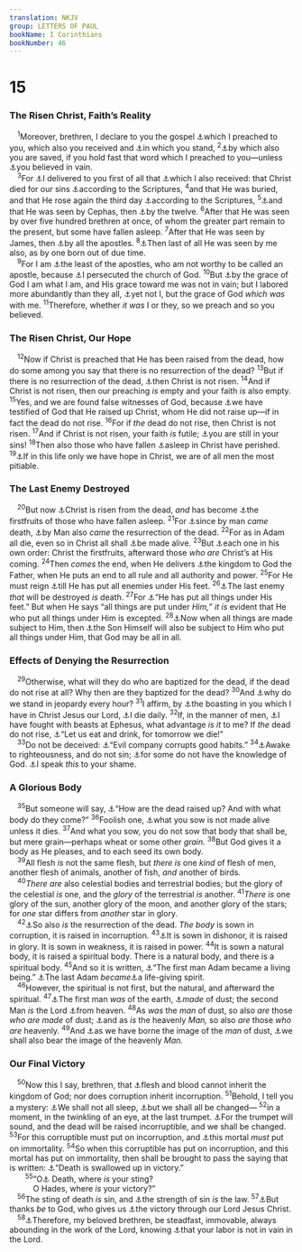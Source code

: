 ```yaml
---
translation: NKJV
group: LETTERS OF PAUL
bookName: I Corinthians 
bookNumber: 46
---
```


<div class="title"><h1>15</h1><h3>The Risen Christ, Faith’s Reality</h3></div>
<span class="verse 1co_15_1"> <sup>1</sup>Moreover, brethren, I declare to you the gospel <a data-toggle="tooltip" data-placement="bottom" title="Rom. 2:16; (Gal. 1:11)">⚓</a>which I preached to you, which also you received and <a data-toggle="tooltip" data-placement="bottom" title="(Rom. 5:2; 11:20; 2 Cor. 1:24)">⚓</a>in which you stand, </span>
<span class="verse 1co_15_2"><sup>2</sup><a data-toggle="tooltip" data-placement="bottom" title="Rom. 1:16; 1 Cor. 1:21">⚓</a>by which also you are saved, if you hold fast that word which I preached to you—unless <a data-toggle="tooltip" data-placement="bottom" title="Gal. 3:4">⚓</a>you believed in vain.<br/></span>
<span class="verse 1co_15_3"> <sup>3</sup>For <a data-toggle="tooltip" data-placement="bottom" title="1 Cor. 11:2, 23">⚓</a>I delivered to you first of all that <a data-toggle="tooltip" data-placement="bottom" title="(Gal. 1:12)">⚓</a>which I also received: that Christ died for our sins <a data-toggle="tooltip" data-placement="bottom" title="Ps. 22:15; Is. 53:5–12; Acts 3:18; 1 Pet. 1:11">⚓</a>according to the Scriptures, </span>
<span class="verse 1co_15_4"><sup>4</sup>and that He was buried, and that He rose again the third day <a data-toggle="tooltip" data-placement="bottom" title="Gen. 1:9–13; 2 Kin. 20:8; Ps. 16:9–11; 68:18; 110:1; Is. 53:10; Hos. 6:2; Jon. 1:17; 2:10; Matt. 12:39, 40; Mark 8:31; Luke 11:29, 30; 24:26; John 2:19–21; Acts 2:25">⚓</a>according to the Scriptures, </span>
<span class="verse 1co_15_5"><sup>5</sup><a data-toggle="tooltip" data-placement="bottom" title="Luke 24:34">⚓</a>and that He was seen by Cephas, then <a data-toggle="tooltip" data-placement="bottom" title="Matt. 28:17">⚓</a>by the twelve. </span>
<span class="verse 1co_15_6"><sup>6</sup>After that He was seen by over five hundred brethren at once, of whom the greater part remain to the present, but some have fallen asleep. </span>
<span class="verse 1co_15_7"><sup>7</sup>After that He was seen by James, then <a data-toggle="tooltip" data-placement="bottom" title="Luke 24:50; Acts 1:3, 4">⚓</a>by all the apostles. </span>
<span class="verse 1co_15_8"><sup>8</sup><a data-toggle="tooltip" data-placement="bottom" title="(Acts 9:3–8; 22:6–11; 26:12–18); 1 Cor. 9:1">⚓</a>Then last of all He was seen by me also, as by one born out of due time.<br/></span>
<span class="verse 1co_15_9"> <sup>9</sup>For I am <a data-toggle="tooltip" data-placement="bottom" title="2 Cor. 12:11; Eph. 3:8; 1 Tim. 1:15">⚓</a>the least of the apostles, who am not worthy to be called an apostle, because <a data-toggle="tooltip" data-placement="bottom" title="Acts 8:3">⚓</a>I persecuted the church of God. </span>
<span class="verse 1co_15_10"><sup>10</sup>But <a data-toggle="tooltip" data-placement="bottom" title="Eph. 3:7, 8">⚓</a>by the grace of God I am what I am, and His grace toward me was not in vain; but I labored more abundantly than they all, <a data-toggle="tooltip" data-placement="bottom" title="Matt. 10:20; Rom. 15:18; Gal. 2:8; Phil. 2:13">⚓</a>yet not I, but the grace of God <i>which</i> <i>was</i> with me. </span>
<span class="verse 1co_15_11"><sup>11</sup>Therefore, whether <i>it</i> <i>was</i> I or they, so we preach and so you believed.<br/></span>
<div class="title"><h3>The Risen Christ, Our Hope</h3></div>
<span class="verse 1co_15_12"> <sup>12</sup>Now if Christ is preached that He has been raised from the dead, how do some among you say that there is no resurrection of the dead? </span>
<span class="verse 1co_15_13"><sup>13</sup>But if there is no resurrection of the dead, <a data-toggle="tooltip" data-placement="bottom" title="(1 Thess. 4:14)">⚓</a>then Christ is not risen. </span>
<span class="verse 1co_15_14"><sup>14</sup>And if Christ is not risen, then our preaching <i>is</i> empty and your faith <i>is</i> also empty. </span>
<span class="verse 1co_15_15"><sup>15</sup>Yes, and we are found false witnesses of God, because <a data-toggle="tooltip" data-placement="bottom" title="Acts 2:24">⚓</a>we have testified of God that He raised up Christ, whom He did not raise up—if in fact the dead do not rise. </span>
<span class="verse 1co_15_16"><sup>16</sup>For if <i>the</i> dead do not rise, then Christ is not risen. </span>
<span class="verse 1co_15_17"><sup>17</sup>And if Christ is not risen, your faith <i>is</i> futile; <a data-toggle="tooltip" data-placement="bottom" title="(Rom. 4:25)">⚓</a>you are still in your sins! </span>
<span class="verse 1co_15_18"><sup>18</sup>Then also those who have fallen <a data-toggle="tooltip" data-placement="bottom" title="Job 14:12; Ps. 13:3">⚓</a>asleep in Christ have perished. </span>
<span class="verse 1co_15_19"><sup>19</sup><a data-toggle="tooltip" data-placement="bottom" title="1 Cor. 4:9; 2 Tim. 3:12">⚓</a>If in this life only we have hope in Christ, we are of all men the most pitiable.<br/></span>
<div class="title"><h3>The Last Enemy Destroyed</h3></div>
<span class="verse 1co_15_20"> <sup>20</sup>But now <a data-toggle="tooltip" data-placement="bottom" title="Acts 2:24; 1 Pet. 1:3">⚓</a>Christ is risen from the dead, <i>and</i> has become <a data-toggle="tooltip" data-placement="bottom" title="Acts 26:23; 1 Cor. 15:23; Rev. 1:5">⚓</a>the firstfruits of those who have fallen asleep. </span>
<span class="verse 1co_15_21"><sup>21</sup>For <a data-toggle="tooltip" data-placement="bottom" title="Gen. 3:19; Ezek. 18:4; Rom. 5:12; 6:23; Heb. 9:27">⚓</a>since by man <i>came</i> death, <a data-toggle="tooltip" data-placement="bottom" title="John 11:25">⚓</a>by Man also <i>came</i> the resurrection of the dead. </span>
<span class="verse 1co_15_22"><sup>22</sup>For as in Adam all die, even so in Christ all shall <a data-toggle="tooltip" data-placement="bottom" title="(John 5:28, 29)">⚓</a>be made alive. </span>
<span class="verse 1co_15_23"><sup>23</sup>But <a data-toggle="tooltip" data-placement="bottom" title="(1 Thess. 4:15–17)">⚓</a>each one in his own order: Christ the firstfruits, afterward those <i>who</i> <i>are</i> Christ’s at His coming. </span>
<span class="verse 1co_15_24"><sup>24</sup>Then <i>comes</i> the end, when He delivers <a data-toggle="tooltip" data-placement="bottom" title="(Dan. 2:44; 7:14, 27; 2 Pet. 1:11)">⚓</a>the kingdom to God the Father, when He puts an end to all rule and all authority and power. </span>
<span class="verse 1co_15_25"><sup>25</sup>For He must reign <a data-toggle="tooltip" data-placement="bottom" title="Ps. 110:1; Matt. 22:44">⚓</a>till He has put all enemies under His feet. </span>
<span class="verse 1co_15_26"><sup>26</sup><a data-toggle="tooltip" data-placement="bottom" title="(2 Tim. 1:10; Rev. 20:14; 21:4)">⚓</a>The last enemy <i>that</i> will be destroyed <i>is</i> death. </span>
<span class="verse 1co_15_27"><sup>27</sup>For <a data-toggle="tooltip" data-placement="bottom" title="Ps. 8:6">⚓</a>“He has put all things under His feet.” But when He says “all things are put under <i>Him,</i>” <i>it</i> <i>is</i> evident that He who put all things under Him is excepted. </span>
<span class="verse 1co_15_28"><sup>28</sup><a data-toggle="tooltip" data-placement="bottom" title="(Phil. 3:21)">⚓</a>Now when all things are made subject to Him, then <a data-toggle="tooltip" data-placement="bottom" title="1 Cor. 3:23; 11:3; 12:6">⚓</a>the Son Himself will also be subject to Him who put all things under Him, that God may be all in all.<br/></span>
<div class="title"><h3>Effects of Denying the Resurrection</h3></div>
<span class="verse 1co_15_29"> <sup>29</sup>Otherwise, what will they do who are baptized for the dead, if the dead do not rise at all? Why then are they baptized for the dead? </span>
<span class="verse 1co_15_30"><sup>30</sup>And <a data-toggle="tooltip" data-placement="bottom" title="2 Cor. 11:26">⚓</a>why do we stand in jeopardy every hour? </span>
<span class="verse 1co_15_31"><sup>31</sup>I affirm, by <a data-toggle="tooltip" data-placement="bottom" title="1 Thess. 2:19">⚓</a>the boasting in you which I have in Christ Jesus our Lord, <a data-toggle="tooltip" data-placement="bottom" title="Rom. 8:36">⚓</a>I die daily. </span>
<span class="verse 1co_15_32"><sup>32</sup>If, in the manner of men, <a data-toggle="tooltip" data-placement="bottom" title="2 Cor. 1:8">⚓</a>I have fought with beasts at Ephesus, what advantage <i>is</i> <i>it</i> to me? If <i>the</i> dead do not rise, <a data-toggle="tooltip" data-placement="bottom" title="Eccl. 2:24; Is. 22:13; 56:12; Luke 12:19">⚓</a>“Let us eat and drink, for tomorrow we die!”<br/></span>
<span class="verse 1co_15_33"> <sup>33</sup>Do not be deceived: <a data-toggle="tooltip" data-placement="bottom" title="(1 Cor. 5:6)">⚓</a>“Evil company corrupts good habits.” </span>
<span class="verse 1co_15_34"><sup>34</sup><a data-toggle="tooltip" data-placement="bottom" title="Rom. 13:11; Eph. 5:14">⚓</a>Awake to righteousness, and do not sin; <a data-toggle="tooltip" data-placement="bottom" title="(1 Thess. 4:5)">⚓</a>for some do not have the knowledge of God. <a data-toggle="tooltip" data-placement="bottom" title="1 Cor. 6:5">⚓</a>I speak <i>this</i> to your shame.<br/></span>
<div class="title"><h3>A Glorious Body</h3></div>
<span class="verse 1co_15_35"> <sup>35</sup>But someone will say, <a data-toggle="tooltip" data-placement="bottom" title="Ezek. 37:3">⚓</a>“How are the dead raised up? And with what body do they come?” </span>
<span class="verse 1co_15_36"><sup>36</sup>Foolish one, <a data-toggle="tooltip" data-placement="bottom" title="John 12:24">⚓</a>what you sow is not made alive unless it dies. </span>
<span class="verse 1co_15_37"><sup>37</sup>And what you sow, you do not sow that body that shall be, but mere grain—perhaps wheat or some other <i>grain.</i></span>
<span class="verse 1co_15_38"><sup>38</sup>But God gives it a body as He pleases, and to each seed its own body.<br/></span>
<span class="verse 1co_15_39"> <sup>39</sup>All flesh <i>is</i> not the same flesh, but <i>there</i> <i>is</i> one <i>kind</i> of flesh of men, another flesh of animals, another of fish, <i>and</i> another of birds.<br/></span>
<span class="verse 1co_15_40"> <sup>40</sup><i>There</i> <i>are</i> also celestial bodies and terrestrial bodies; but the glory of the celestial <i>is</i> one, and the <i>glory</i> of the terrestrial <i>is</i> another. </span>
<span class="verse 1co_15_41"><sup>41</sup><i>There</i> <i>is</i> one glory of the sun, another glory of the moon, and another glory of the stars; for <i>one</i> star differs from <i>another</i> star in glory.<br/></span>
<span class="verse 1co_15_42"> <sup>42</sup><a data-toggle="tooltip" data-placement="bottom" title="(Dan. 12:3; Matt. 13:43)">⚓</a>So also <i>is</i> the resurrection of the dead. <i>The</i> <i>body</i> is sown in corruption, it is raised in incorruption. </span>
<span class="verse 1co_15_43"><sup>43</sup><a data-toggle="tooltip" data-placement="bottom" title="(Phil. 3:21; Col. 3:4)">⚓</a>It is sown in dishonor, it is raised in glory. It is sown in weakness, it is raised in power. </span>
<span class="verse 1co_15_44"><sup>44</sup>It is sown a natural body, it is raised a spiritual body. There is a natural body, and there is a spiritual body. </span>
<span class="verse 1co_15_45"><sup>45</sup>And so it is written, <a data-toggle="tooltip" data-placement="bottom" title="Gen. 2:7">⚓</a>“The first man Adam became a living being.” <a data-toggle="tooltip" data-placement="bottom" title="(Rom. 5:14)">⚓</a>The last Adam <i>became</i><a data-toggle="tooltip" data-placement="bottom" title="John 5:21; 6:57; (Rom. 8:2; Phil. 3:21; Col. 3:4)">⚓</a>a life-giving spirit.<br/></span>
<span class="verse 1co_15_46"> <sup>46</sup>However, the spiritual is not first, but the natural, and afterward the spiritual. </span>
<span class="verse 1co_15_47"><sup>47</sup><a data-toggle="tooltip" data-placement="bottom" title="John 3:31">⚓</a>The first man <i>was</i> of the earth, <a data-toggle="tooltip" data-placement="bottom" title="Gen. 2:7; 3:19">⚓</a><i>made</i> of dust; the second Man <i>is</i> the Lord <a data-toggle="tooltip" data-placement="bottom" title="John 3:13">⚓</a>from heaven. </span>
<span class="verse 1co_15_48"><sup>48</sup>As <i>was</i> the <i>man</i> of dust, so also <i>are</i> those <i>who</i> <i>are</i> <i>made</i> of dust; <a data-toggle="tooltip" data-placement="bottom" title="Phil. 3:20">⚓</a>and as <i>is</i> the heavenly <i>Man,</i> so also <i>are</i> those <i>who</i> <i>are</i> heavenly. </span>
<span class="verse 1co_15_49"><sup>49</sup>And <a data-toggle="tooltip" data-placement="bottom" title="Gen. 5:3">⚓</a>as we have borne the image of the <i>man</i> of dust, <a data-toggle="tooltip" data-placement="bottom" title="Rom. 8:29; (2 Cor. 3:18; Phil. 3:21; 1 John 3:2)">⚓</a>we shall also bear the image of the heavenly <i>Man.</i><br/></span>
<div class="title"><h3>Our Final Victory</h3></div>
<span class="verse 1co_15_50"> <sup>50</sup>Now this I say, brethren, that <a data-toggle="tooltip" data-placement="bottom" title="Matt. 16:17; (John 3:3, 5)">⚓</a>flesh and blood cannot inherit the kingdom of God; nor does corruption inherit incorruption. </span>
<span class="verse 1co_15_51"><sup>51</sup>Behold, I tell you a mystery: <a data-toggle="tooltip" data-placement="bottom" title="(1 Thess. 4:15)">⚓</a>We shall not all sleep, <a data-toggle="tooltip" data-placement="bottom" title="(Phil. 3:21)">⚓</a>but we shall all be changed— </span>
<span class="verse 1co_15_52"><sup>52</sup>in a moment, in the twinkling of an eye, at the last trumpet. <a data-toggle="tooltip" data-placement="bottom" title="Zech. 9:14; Matt. 24:31; John 5:25">⚓</a>For the trumpet will sound, and the dead will be raised incorruptible, and we shall be changed. </span>
<span class="verse 1co_15_53"><sup>53</sup>For this corruptible must put on incorruption, and <a data-toggle="tooltip" data-placement="bottom" title="2 Cor. 5:4">⚓</a>this mortal <i>must</i> put on immortality. </span>
<span class="verse 1co_15_54"><sup>54</sup>So when this corruptible has put on incorruption, and this mortal has put on immortality, then shall be brought to pass the saying that is written: <a data-toggle="tooltip" data-placement="bottom" title="Is. 25:8; (Rev. 20:14)">⚓</a>“Death is swallowed up in victory.”<br/></span>
<span class="verse 1co_15_55">  <sup>55</sup>“O<a data-toggle="tooltip" data-placement="bottom" title="Hos. 13:14">⚓</a> Death, where <i>is</i> your sting?<br/>   O Hades, where <i>is</i> your victory?”<br/></span>
<span class="verse 1co_15_56"> <sup>56</sup>The sting of death <i>is</i> sin, and <a data-toggle="tooltip" data-placement="bottom" title="(Rom. 3:20; 4:15; 7:8)">⚓</a>the strength of sin <i>is</i> the law. </span>
<span class="verse 1co_15_57"><sup>57</sup><a data-toggle="tooltip" data-placement="bottom" title="(Rom. 7:25); 2 Cor. 2:14">⚓</a>But thanks <i>be</i> to God, who gives us <a data-toggle="tooltip" data-placement="bottom" title="Rom. 8:37; (Heb. 2:14; 1 John 5:4); Rev. 21:4">⚓</a>the victory through our Lord Jesus Christ.<br/></span>
<span class="verse 1co_15_58"> <sup>58</sup><a data-toggle="tooltip" data-placement="bottom" title="2 Pet. 3:14">⚓</a>Therefore, my beloved brethren, be steadfast, immovable, always abounding in the work of the Lord, knowing <a data-toggle="tooltip" data-placement="bottom" title="(1 Cor. 3:8)">⚓</a>that your labor is not in vain in the Lord.<br/></span>
